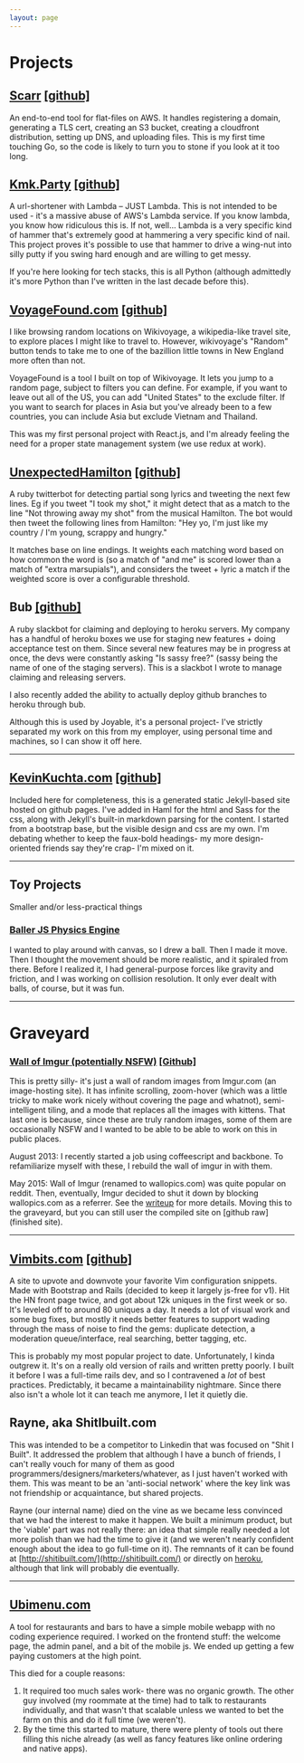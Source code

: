 ```yaml
---
layout: page
---
```

# Projects

## [Scarr](http://kevinkuchta.com/_site/2018/06/scarr/) <span class='github'>[[github]](https://github.com/kkuchta/scarr)</span>

An end-to-end tool for flat-files on AWS.  It handles registering a domain, generating a TLS cert, creating an S3 bucket, creating a cloudfront distribution, setting up DNS, and uploading files.  This is my first time touching Go, so the code is likely to turn you to stone if you look at it too long.

## [Kmk.Party](http://localhost:4000/_site/2018/03/lambda-only-url-shortener/) <span class='github'>[[github]](https://github.com/kkuchta/url_shortener)</span>

A url-shortener with Lambda &ndash; JUST Lambda.  This is not intended to be used - it's a massive abuse of AWS's Lambda service.  If you know lambda, you know how ridiculous this is.  If not, well... Lambda is a very specific kind of hammer that's extremely good at hammering a very specific kind of nail.  This project proves it's possible to use that hammer to drive a wing-nut into silly putty if you swing hard enough and are willing to get messy.

If you're here looking for tech stacks, this is all Python (although admittedly it's more Python than I've written in the last decade before this).

## [VoyageFound.com](https://voyagefound.com/) <span class='github'>[[github]](https://github.com/kkuchta/voyagefound)</span>

I like browsing random locations on Wikivoyage, a wikipedia-like travel site, to explore places I might like to travel to. However, wikivoyage's "Random" button tends to take me to one of the bazillion little towns in New England more often than not.

VoyageFound is a tool I built on top of Wikivoyage. It lets you jump to a random page, subject to filters you can define. For example, if you want to leave out all of the US, you can add "United States" to the exclude filter. If you want to search for places in Asia but you've already been to a few countries, you can include Asia but exclude Vietnam and Thailand.

This was my first personal project with React.js, and I'm already feeling the need for a proper state management system (we use redux at work).

## [UnexpectedHamilton](https://twitter.com/suddenhamilton) <span class='github'>[[github]](https://github.com/kkuchta/lyric_bot)</span>

A ruby twitterbot for detecting partial song lyrics and tweeting the next few lines.  Eg if you tweet "I took my shot," it might detect that as a match to the line "Not throwing away my shot" from the musical Hamilton.  The bot would then tweet the following lines from Hamilton: "Hey yo, I'm just like my country / I'm young, scrappy and hungry."

It matches base on line endings.  It weights each matching word based on how common the word is (so a match of "and me" is scored lower than a match of "extra marsupials"), and considers the tweet + lyric a match if the weighted score is over a configurable threshold.

## Bub <span class='github'>[[github]](https://github.com/kkuchta/bub)</span>

A ruby slackbot for claiming and deploying to heroku servers.  My company has a handful of heroku boxes we use for staging new features + doing acceptance test on them.  Since several new features may be in progress at once, the devs were constantly asking "Is sassy free?" (sassy being the name of one of the staging servers).  This is a slackbot I wrote to manage claiming and releasing servers.

I also recently added the ability to actually deploy github branches to heroku through bub.

Although this is used by Joyable, it's a personal project- I've strictly separated my work on this from my employer, using personal time and machines, so I can show it off here.

<hr>

## [KevinKuchta.com](http://www.kevinkuchta.com) <span class='github'>[[github]](https://github.com/kkuchta/kkuchta.github.com)</span>

Included here for completeness, this is a generated static Jekyll-based site hosted on github pages.  I've added in Haml for the html and Sass for the css, along with Jekyll's built-in markdown parsing for the content.  I started from a bootstrap base, but the visible design and css are my own.  I'm debating whether to keep the faux-bold headings- my more design-oriented friends say they're crap- I'm mixed on it.

<hr>

## Toy Projects

Smaller and/or less-practical things

### [Baller JS Physics Engine](https://github.com/kkuchta/physicsengine)

I wanted to play around with canvas, so I drew a ball.  Then I made it move.  Then I thought the movement should be more realistic, and it spiraled from there.  Before I realized it, I had general-purpose forces like gravity and friction, and I was working on collision resolution.  It only ever dealt with balls, of course, but it was fun.

<hr class="divider">

# Graveyard

### [Wall of Imgur (potentially NSFW)](http://random-imgur.s3-website-us-east-1.amazonaws.com/) <span class='github'>[[Github]](https://github.com/kkuchta/RandomImagur2)</span>

This is pretty silly- it's just a wall of random images from Imgur.com (an image-hosting site).  It has infinite scrolling, zoom-hover (which was a little tricky to make work nicely without covering the page and whatnot), semi-intelligent tiling, and a mode that replaces all the images with kittens.  That last one is because, since these are truly random images, some of them are occasionally NSFW and I wanted to be able to be able to work on this in public places.

August 2013: I recently started a job using coffeescript and backbone.  To refamiliarize myself with these, I rebuild the wall of imgur in with them.

May 2015: Wall of Imgur (renamed to wallopics.com) was quite popular on reddit.  Then, eventually, Imgur decided to shut it down by blocking wallopics.com as a referrer.  See the [writeup](/_site/2015/05/wallopics-is-dead/) for more details.  Moving this to the graveyard, but you can still user the compiled site on [github raw](finished site).

<hr>

## [Vimbits.com](http://www.vimbits.com) <span class='github'>[[github]](https://github.com/kkuchta/Vimbits)</span>

A site to upvote and downvote your favorite Vim configuration snippets.  Made with Bootstrap and Rails (decided to keep it largely js-free for v1).  Hit the HN front page twice, and got about 12k uniques in the first week or so.  It's leveled off to around 80 uniques a day.  It needs a lot of visual work and some bug fixes, but mostly it needs better features to support wading through the mass of noise to find the gems: duplicate detection, a moderation queue/interface, real searching, better tagging, etc.

This is probably my most popular project to date.  Unfortunately, I kinda outgrew it.  It's on a really old version of rails and written pretty poorly.  I built it before I was a full-time rails dev, and so I contravened a *lot* of best practices.  Predictably, it became a maintainability nightmare.  Since there also isn't a whole lot it can teach me anymore, I let it quietly die.

## Rayne, aka ShitIbuilt.com

This was intended to be a competitor to Linkedin that was focused on "Shit I Built".  It addressed the problem that although I have a bunch of friends, I can't really vouch for many of them as good programmers/designers/marketers/whatever, as I just haven't worked with them.  This was meant to be an 'anti-social network' where the key link was not friendship or acquaintance, but shared projects.

Rayne (our internal name) died on the vine as we became less convinced that we had the interest to make it happen.  We built a minimum product, but the 'viable' part was not really there: an idea that simple really needed a lot more polish than we had the time to give it (and we weren't nearly confident enough about the idea to go full-time on it).  The remnants of it can be found at [http://shitibuilt.com/](http://shitibuilt.com/) or directly on [heroku](http://quiet-rain-7455.herokuapp.com/), although that link will probably die eventually.
<hr>

## [Ubimenu.com](http://www.ubimenu.com/)

A tool for restaurants and bars to have a simple mobile webapp with no coding experience required.  I worked on the frontend stuff: the welcome page, the admin panel, and a bit of the mobile js.  We ended up getting a few paying customers at the high point.

This died for a couple reasons:

1. It required too much sales work- there was no organic growth.  The other guy involved (my roommate at the time) had to talk to restaurants individually, and that wasn't that scalable unless we wanted to bet the farm on this and do it full time (we weren't).
2. By the time this started to mature, there were plenty of tools out there filling this niche already (as well as fancy features like online ordering and native apps).

